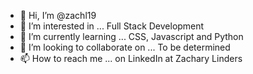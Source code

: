 - 👋 Hi, I’m @zachl19
- 👀 I’m interested in ... Full Stack Development
- 🌱 I’m currently learning ... CSS, Javascript and Python
- 💞️ I’m looking to collaborate on ... To be determined
- 📫 How to reach me ... on LinkedIn at Zachary Linders

<!---
zachl19/zachl19 is a ✨ special ✨ repository because its `README.md` (this file) appears on your GitHub profile.
You can click the Preview link to take a look at your changes.
--->
